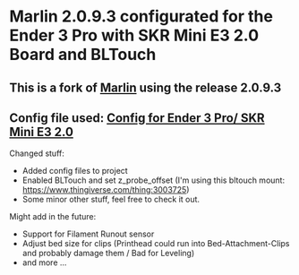 # Marlin 2.0.9.3 configurated for the Ender 3 Pro with SKR Mini E3 2.0 Board and BLTouch


## This is a fork of [Marlin](https://github.com/MarlinFirmware/Marlin) using the release 2.0.9.3 
## Config file used: [Config for Ender 3 Pro/ SKR Mini E3 2.0](https://github.com/MarlinFirmware/Configurations/archive/release-2.0.9.3.zip)



Changed stuff:

- Added config files to project
- Enabled BLTouch and set z_probe_offset (I'm using this bltouch mount: https://www.thingiverse.com/thing:3003725)
- Some minor other stuff, feel free to check it out.



Might add in the future:

 - Support for Filament Runout sensor
 - Adjust bed size for clips (Printhead could run into Bed-Attachment-Clips and probably damage them / Bad for Leveling)
 - and more ...